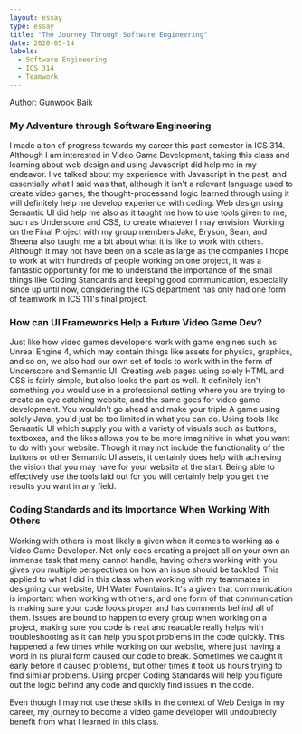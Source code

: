 ```yaml
---
layout: essay
type: essay
title: "The Journey Through Software Engineering"
date: 2020-05-14
labels:
  - Software Engineering
  - ICS 314
  - Teamwork
---
```

Author: Gunwook Baik

### My Adventure through Software Engineering

I made a ton of progress towards my career this past semester in ICS 314. Although I am interested in Video Game Development, taking
this class and learning about web design and using Javascript did help me in my endeavor. I've talked about my experience with 
Javascript in the past, and essentially what I said was that, although it isn't a relevant language used to create video games, the 
thought-processand logic learned through using it will definitely help me develop experience with coding. Web design using Semantic UI 
did help me also as it taught me how to use tools given to me, such as Underscore and CSS, to create whatever I may envision. Working on 
the Final Project with my group members Jake, Bryson, Sean, and Sheena also taught me a bit about what it is like to work with others. 
Although it may not have been on a scale as large as the companies I hope to work at with hundreds of people working on one project, it 
was a fantastic opportunity for me to understand the importance of the small things like Coding Standards and keeping good 
communication, especially since up until now, considering the ICS department has only had one form of teamwork in ICS 111's final 
project.

### How can UI Frameworks Help a Future Video Game Dev?

Just like how video games developers work with game engines such as Unreal Engine 4, which may contain things like assets for physics, 
graphics, and so on, we also had our own set of tools to work with in the form of Underscore and Semantic UI. Creating web pages using
solely HTML and CSS is fairly simple, but also looks the part as well. It definitely isn't something you would use in a professional
setting where you are trying to create an eye catching website, and the same goes for video game development. You wouldn't go ahead and
make your triple A game using solely Java, you'd just be too limited in what you can do. Using tools like Semantic UI which
supply you with a variety of visuals such as buttons, textboxes, and the likes allows you to be more imaginitive in what you want to
do with your website. Though it may not include the functionality of the buttons or other Semantic UI assets, it certainly does help 
with achieving the vision that you may have for your website at the start. Being able to effectively use the tools laid out for you
will certainly help you get the results you want in any field.

### Coding Standards and its Importance When Working With Others

Working with others is most likely a given when it comes to working as a Video Game Developer. Not only does creating a project all on
your own an immense task that many cannot handle, having others working with you gives you multiple perspectives on how an issue should
be tackled. This applied to what I did in this class when working with my teammates in designing our website, UH Water Fountains. It's a 
given that communication is important when working with others, and one form of that communication is making sure your code looks proper 
and has comments behind all of them. Issues are bound to happen to every group when working on a project, making sure you code
is neat and readable really helps with troubleshooting as it can help you spot problems in the code quickly. This happened a few times
while working on our website, where just having a word in its plural form caused our code to break. Sometimes we caught it early before
it caused problems, but other times it took us hours trying to find similar problems. Using proper Coding Standards will help you 
figure out the logic behind any code and quickly find issues in the code.




Even though I may not use these skills in the context of Web Design in my career, my journey to become a video game developer will 
undoubtedly benefit from what I learned in this class. 
